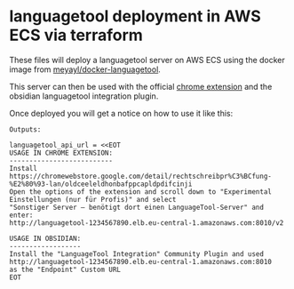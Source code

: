# languagetool deployment in AWS ECS via terraform

These files will deploy a languagetool server on AWS ECS using the docker image from [meyayl/docker-languagetool](https://github.com/meyayl/docker-languagetool).

This server can then be used with the official [chrome extension](https://chromewebstore.google.com/detail/rechtschreibpr%C3%BCfung-%E2%80%93-lan/oldceeleldhonbafppcapldpdifcinji) and the obsidian languagetool integration plugin.

Once deployed you will get a notice on how to use it like this:

```
Outputs:

languagetool_api_url = <<EOT
USAGE IN CHROME EXTENSION:
--------------------------
Install https://chromewebstore.google.com/detail/rechtschreibpr%C3%BCfung-%E2%80%93-lan/oldceeleldhonbafppcapldpdifcinji
Open the options of the extension and scroll down to "Experimental Einstellungen (nur für Profis)" and select
"Sonstiger Server – benötigt dort einen LanguageTool-Server" and enter:
http://languagetool-1234567890.elb.eu-central-1.amazonaws.com:8010/v2

USAGE IN OBSIDIAN:
------------------
Install the "LanguageTool Integration" Community Plugin and used
http://languagetool-1234567890.elb.eu-central-1.amazonaws.com:8010
as the "Endpoint" Custom URL
EOT
```
